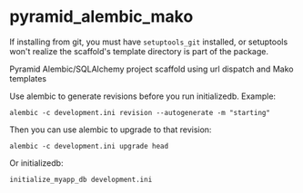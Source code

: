 # pyramid_alembic_mako

If installing from git, you must have `setuptools_git` installed, or setuptools won't realize the scaffold's template directory is part of the package.

Pyramid Alembic/SQLAlchemy project scaffold using url dispatch and Mako templates

Use alembic to generate revisions before you run initializedb. Example:

`alembic -c development.ini revision --autogenerate -m "starting"`

Then you can use alembic to upgrade to that revision:

`alembic -c development.ini upgrade head`

Or initializedb:

`initialize_myapp_db development.ini`
